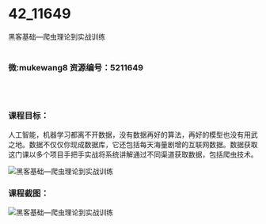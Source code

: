 # 42_11649
黑客基础—爬虫理论到实战训练
<br/></br>
<h3>微:mukewang8 资源编号：5211649</h3>
<br/></br>
<h3>课程目标：</h3>
<p>人工智能，机器学习都离不开数据，没有数据再好的算法，再好的模型也没有用武之地。数据不仅仅你现成数据库，它还包括每天海量剧增的互联网数据。数据获取这门课以多个项目手把手实战将系统讲解通过不同渠道获取数据，包括爬虫技术。</p>
<p><img src="https://www.ko996.com/wp-content/uploads/img/2020/03/2-178-300x172.png" alt="黑客基础—爬虫理论到实战训练"></p>
<h3>课程截图：</h3>
<p><img src="https://www.ko996.com/wp-content/uploads/img/2020/03/1-185.png" alt="黑客基础—爬虫理论到实战训练"></p>
